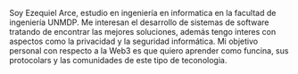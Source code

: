 Soy Ezequiel Arce, estudio en ingeniería en informatica en la facultad de ingeniería UNMDP.
Me interesan el desarrollo de sistemas de software tratando de encontrar las mejores soluciones, 
además tengo interes con aspectos como la privacidad y la seguridad informática.
Mi objetivo personal con respecto a la Web3 es que quiero aprender como funcina, sus protocolars y las comunidades de este tipo de teconologia.
